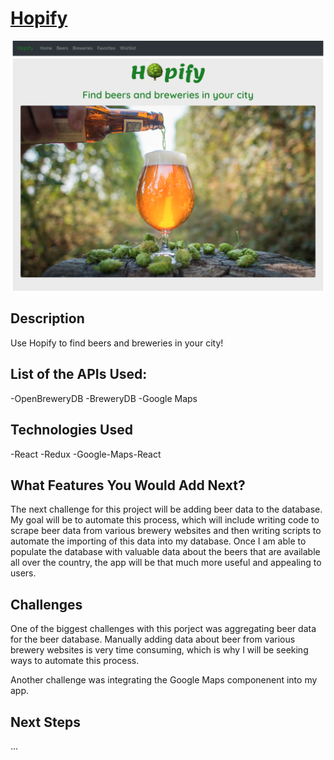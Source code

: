 # [Hopify](https://github.com/grrtvnlw/Elegant-Panda)

![Home Page](homepage.png)

## Description

Use Hopify to find beers and breweries in your city!

## List of the APIs Used:

-OpenBreweryDB
-BreweryDB
-Google Maps

## Technologies Used

-React
-Redux
-Google-Maps-React

## What Features You Would Add Next?

The next challenge for this project will be adding beer data to the database. My goal will be to automate this process, which will include writing code to scrape beer data from various brewery websites and then writing scripts to automate the importing of this data into my database. Once I am able to populate the database with valuable data about the beers that are available all over the country, the app will be that much more useful and appealing to users.

## Challenges

One of the biggest challenges with this porject was aggregating beer data for the beer database. Manually adding data about beer from various brewery websites is very time consuming, which is why I will be seeking ways to automate this process.

Another challenge was integrating the Google Maps componenent into my app. 

## Next Steps

...



